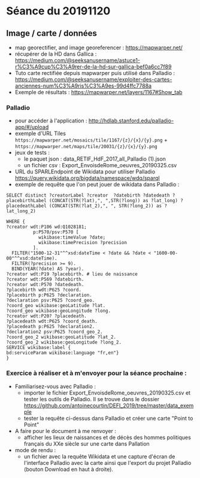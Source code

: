 # Séance du 20191120

## Image / carte / données

* map georectifier, and image georeferencer : https://mapwarper.net/ 
* récupérer de la HD dans Gallica : https://medium.com/@seeksanusername/astuce1-r%C3%A9cup%C3%A9rer-de-la-hd-sur-gallica-bef0a6cc7f89
* Tuto carte rectifiée depuis mapwarper puis utilisé dans Palladio : https://medium.com/@seeksanusername/exploiter-des-cartes-anciennes-num%C3%A9ris%C3%A9es-99d4ffc7788a
* Exemple de résultats : https://mapwarper.net/layers/1167#Show_tab

### Palladio
* pour accéder à l'application : http://hdlab.stanford.edu/palladio-app/#/upload
* exemple d'URL Tiles `https://mapwarper.net/mosaics/tile/1167/{z}/{x}/{y}.png` + `https://mapwarper.net/maps/tile/20031/{z}/{x}/{y}.png`
* jeux de tests :
	* le paquet json : data_RETIF_HdF_2017_all_Palladio (1).json
	* un fichier csv : Export_EnvoisdeRome_oeuvres_20190325.csv
* URL du SPARLEndpoint de Wikidata pour utiliser Palladio
https://query.wikidata.org/bigdata/namespace/wdq/sparql
* exemple de requête que l'on peut jouer de wikidata dans Palladio : 
````sparql
SELECT distinct ?creatorLabel ?creator  ?datebirth ?datedeath ?placebirthLabel (CONCAT(STR(?lat),", ",STR(?long)) as ?lat_long) ?placedeathLabel (CONCAT(STR(?lat_2),", ", STR(?long_2)) as ?lat_long_2)

WHERE {
?creator wdt:P106 wd:Q1028181;
          p:P570/psv:P570 [
            wikibase:timeValue ?date;
            wikibase:timePrecision ?precision
          ].
  FILTER("1500-12-31"^^xsd:dateTime < ?date && ?date < "1600-00-00"^^xsd:dateTime).
  FILTER(?precision >= 9).
  BIND(YEAR(?date) AS ?year).
?creator wdt:P19 ?placebirth. # lieu de naissance 
?creator wdt:P569 ?datebirth.
?creator wdt:P570 ?datedeath. 
?placebirth wdt:P625 ?coord.
?placebirth p:P625 ?declaration.
?declaration psv:P625 ?coord_geo.
?coord_geo wikibase:geoLatitude ?lat.
?coord_geo wikibase:geoLongitude ?long.
?creator wdt:P20? ?placedeath. 
?placedeath wdt:P625 ?coord_death.
?placedeath p:P625 ?declaration2.
?declaration2 psv:P625 ?coord_geo_2.
?coord_geo_2 wikibase:geoLatitude ?lat_2.
?coord_geo_2 wikibase:geoLongitude ?long_2.
SERVICE wikibase:label { 
bd:serviceParam wikibase:language "fr,en"}
}

````

### Exercice à réaliser et à m'envoyer pour la séance prochaine :
* Familiarisez-vous avec Palladio :
	* importer le fichier Export_EnvoisdeRome_oeuvres_20190325.csv et tester les outils de Palladio. Il se trouve dans le dossier https://github.com/antoinecourtin/DEFI_2019/tree/master/data_exemple
	* tester la requête ci-dessus dans Palladio et créer une carte "Point to Point"
* A faire pour le document à me renvoyer :
	* afficher les lieux de naissances et de décès des hommes politiques français du XXe siècle sur une carte dans Pallation
* mode de rendu :
	* un fichier avec la requête Wikidata et une capture d'écran de l'interface Palladio avec la carte ainsi que l'export du projet Palladio (bouton Download en haut à droite).

